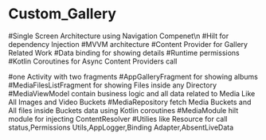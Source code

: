 # Custom_Gallery

#Single Screen Architecture using Navigation Compenet\n
#Hilt for dependency Injection
#MVVM architecture 
#Content Provider for Gallery Related Work
#Data binding for showing details
#Runtime permissions
#Kotlin Coroutines for Async Content Providers call


#one Activity with two fragments 
#AppGalleryFragment for showing albums
#MediaFilesListFragment for showing Files inside any Directory
#MediaViewModel contain business logic and all data related to Media Like All Images and Video Buckets
#MediaRepository fetch Media Buckets and All files inside Buckets data using Kotlin coroutines
#MediaModule hilt module for injecting ContentResolver
#Utilies like Resource for call status,Permissions Utils,AppLogger,Binding Adapter,AbsentLiveData
